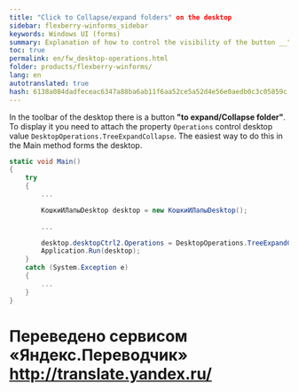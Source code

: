 ```yaml
--- 
title: "Click to Collapse/expand folders" on the desktop 
sidebar: flexberry-winforms_sidebar 
keywords: Windows UI (forms) 
summary: Explanation of how to control the visibility of the button __"to expand/Collapse folder"__ desktop application example 
toc: true 
permalink: en/fw_desktop-operations.html 
folder: products/flexberry-winforms/ 
lang: en 
autotranslated: true 
hash: 6138a084dadfeceac6347a88ba6ab11f6aa52ce5a52d4e56e0aedb0c3c05859c 
--- 
```


In the toolbar of the desktop there is a button __"to expand/Collapse folder"__. To display it you need to attach the property `Operations` control desktop value `DesktopOperations.TreeExpandCollapse`. The easiest way to do this in the Main method forms the desktop. 

```csharp
static void Main()
{
    try
    {
		...

        КошкиИЛапыDesktop desktop = new КошкиИЛапыDesktop();
		
		...  

        desktop.desktopCtrl2.Operations = DesktopOperations.TreeExpandCollapse;
        Application.Run(desktop);
    }
    catch (System.Exception e)
    {
		...
    }
}
```


 # Переведено сервисом «Яндекс.Переводчик» http://translate.yandex.ru/